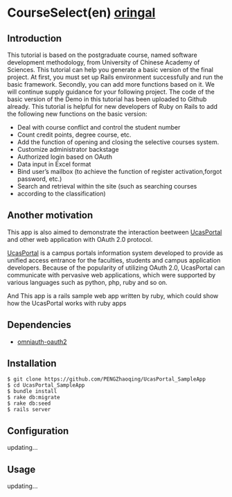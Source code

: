 # CourseSelect(en) [oringal](https://github.com/PENGZhaoqing/CourseSelect)

## Introduction

This tutorial is based on the postgraduate course, named software development methodology, from University of Chinese Academy of Sciences. This tutorial can help you generate a basic version of the final project. At first, you must set up Rails environment successfully and run the basic framework. Secondly, you can add more functions based on it. We will continue supply guidance for your following project. The code of the basic version of the Demo in this tutorial has been uploaded to Github already. This tutorial is helpful for new developers of Ruby on Rails to add the following new functions on the basic version:

* Deal with course conflict and control the student number
* Count credit points, degree course, etc.
* Add the function of opening and closing the selective courses system.
* Customize administrator backstage
* Authorized login based on OAuth
* Data input in Excel format
* Bind user’s mailbox (to achieve the function of register activation,forgot password, etc.)
* Search and retrieval within the site (such as searching courses 
* according to the classification)

## Another motivation 

This app is also aimed to demonstrate the interaction beetween [UcasPortal](https://github.com/PENGZhaoqing/UcasPortal) and other web application with OAuth 2.0 protocol. 

[UcasPortal](https://github.com/PENGZhaoqing/UcasPortal) is a campus portals information system developed to provide as unified access entrance for the faculties, students and campus application developers. Because of the popularity of utilizing  OAuth 2.0, UcasPortal can communicate with pervasive web applications, which were supported by various languages such as python, php, ruby and so on.

And This app is a rails sample web app written by ruby, which could show how the UcasPortal works with ruby apps

## Dependencies
* [omniauth-oauth2](https://github.com/intridea/omniauth-oauth2)

## Installation

```
$ git clone https://github.com/PENGZhaoqing/UcasPortal_SampleApp
$ cd UcasPortal_SampleApp
$ bundle install
$ rake db:migrate
$ rake db:seed
$ rails server
```
## Configuration

updating...

## Usage

updating...
